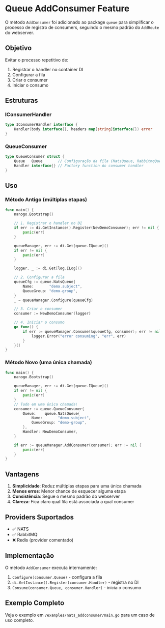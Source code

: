 # Queue AddConsumer Feature

O método `AddConsumer` foi adicionado ao package `queue` para simplificar o processo de registro de consumers, seguindo o mesmo padrão do `AddRoute` do webserver.

## Objetivo

Evitar o processo repetitivo de:
1. Registrar o handler no container DI
2. Configurar a fila
3. Criar o consumer
4. Iniciar o consumo

## Estruturas

### IConsumerHandler
```go
type IConsumerHandler interface {
    Handler(body interface{}, headers map[string]interface{}) error
}
```

### QueueConsumer
```go
type QueueConsumer struct {
    Queue   Queue       // Configuração da fila (NatsQueue, RabbitmqQueue, etc.)
    Handler interface{} // Factory function do consumer handler
}
```

## Uso

### Método Antigo (múltiplas etapas)
```go
func main() {
    nanogo.Bootstrap()

    // 1. Registrar o handler no DI
    if err := di.GetInstance().Register(NewDemoConsumer); err != nil {
        panic(err)
    }

    queueManager, err := di.Get[queue.IQueue]()
    if err != nil {
        panic(err)
    }

    logger, _ := di.Get[log.ILog]()

    // 2. Configurar a fila
    queueCfg := queue.NatsQueue{
        Name:       "demo.subject",
        QueueGroup: "demo-group",
    }
    _ = queueManager.Configure(queueCfg)

    // 3. Criar o consumer
    consumer := NewDemoConsumer(logger)

    // 4. Iniciar o consumo
    go func() {
        if err := queueManager.Consume(&queueCfg, consumer); err != nil {
            logger.Error("error consuming", "err", err)
        }
    }()
}
```

### Método Novo (uma única chamada)
```go
func main() {
    nanogo.Bootstrap()

    queueManager, err := di.Get[queue.IQueue]()
    if err != nil {
        panic(err)
    }
    // Tudo em uma única chamada!
    consumer := queue.QueueConsumer{
        Queue:    queue.NatsQueue{
            Name:       "demo.subject",
            QueueGroup: "demo-group",
        },
        Handler: NewDemoConsumer,
    }

    if err := queueManager.AddConsumer(consumer); err != nil {
        panic(err)
    }
}
```

## Vantagens

1. **Simplicidade**: Reduz múltiplas etapas para uma única chamada
2. **Menos erros**: Menor chance de esquecer alguma etapa
3. **Consistência**: Segue o mesmo padrão do webserver
4. **Clareza**: Fica claro qual fila está associada a qual consumer

## Providers Suportados

- ✅ NATS
- ✅ RabbitMQ
- ❌ Redis (provider comentado)

## Implementação

O método `AddConsumer` executa internamente:
1. `Configure(consumer.Queue)` - configura a fila
2. `di.GetInstance().Register(consumer.Handler)` - registra no DI
3. `Consume(consumer.Queue, consumer.Handler)` - inicia o consumo

## Exemplo Completo

Veja o exemplo em `/examples/nats_addconsumer/main.go` para um caso de uso completo.
